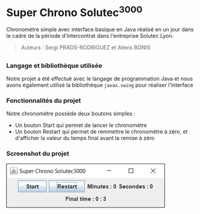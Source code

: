 # Super Chrono Solutec<sup>3000</sup>

Chronomètre simple avec interface basique en Java réalisé en un jour dans le cadre de la période d'intercontrat dans l'entreprise Solutec Lyon.
> Auteurs : Sergi PRADS-RODRIGUEZ et Alexis BONIS

## 

### Langage et bibliothèque utilisée
Notre projet a été effectué avec le langage de programmation Java et nous avons également utilisé la bibliothèque `javax.swing` pour réaliser l'interface

### Fonctionnalités du projet
Notre chronomètre possède deux boutons simples :
- Un bouton Start qui permet de lancer le chronomètre
- Un bouton Restart qui permet de remmettre le chronomètre à zéro, et d'afficher la valeur du temps final avant la remise à zéro

### Screenshot du projet
![Capture d'écran de l'interface](images/capture_interface1.png)